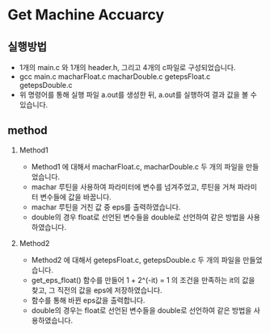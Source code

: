 # Get Machine Accuarcy

## 실행방법
* 1개의 main.c 와 1개의 header.h, 그리고 4개의 c파일로 구성되었습니다.
* gcc main.c macharFloat.c macharDouble.c getepsFloat.c getepsDouble.c
* 위 명령어를 통해 실행 파일 a.out를 생성한 뒤, a.out를 실행하여 결과 값을 볼 수 있습니다.

## method 
1. Method1
    - Method1 에 대해서 macharFloat.c, macharDouble.c 두 개의 파일을 만들었습니다.
    - machar 루틴을 사용하여 파라미터에 변수를 넘겨주었고, 루틴을 거쳐 파라미터 변수들에 값을 바꿉니다.
    - machar 루틴을 거친 값 중 eps를 출력하였습니다.
    - double의 경우 float로 선언된 변수들을 double로 선언하여 같은 방법을 사용하였습니다.

2. Method2
    - Method2 에 대해서 getepsFloat.c, getepsDouble.c 두 개의 파일을 만들었습니다.
    - get_eps_float() 함수를 만들어 1 + 2^(-it) = 1 의 조건을 만족하는 it의 값을 찾고, 그 직전의 값을 eps에 저장하였습니다.
    - 함수를 통해 바뀐 eps값을 출력합니다.
    - double의 경우는 float로 선언된 변수들을 double로 선언하여 같은 방법을 사용하였습니다.
